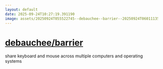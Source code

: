```yaml
---
layout: default
date: 2025-09-24T10:27:19.391190
image: assets/20250924T055522745--debauchee--barrier--20250924T060111357--cropped.png
---
```


# [debauchee/barrier](https://github.com/debauchee/barrier)

share keyboard and mouse across multiple computers and operating systems
